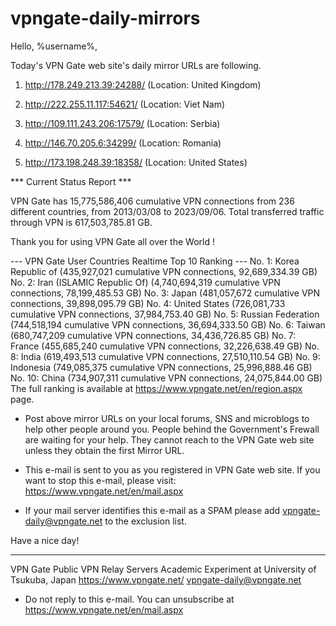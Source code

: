 # vpngate-daily-mirrors

Hello, %username%,

Today's VPN Gate web site's daily mirror URLs are following.

1. http://178.249.213.39:24288/
   (Location: United Kingdom)

2. http://222.255.11.117:54621/
   (Location: Viet Nam)

3. http://109.111.243.206:17579/
   (Location: Serbia)

4. http://146.70.205.6:34299/
   (Location: Romania)

5. http://173.198.248.39:18358/
   (Location: United States)


*** Current Status Report ***

VPN Gate has 15,775,586,406 cumulative VPN connections from 236 different countries, from 2013/03/08 to 2023/09/06.
Total transferred traffic through VPN is 617,503,785.81 GB.

Thank you for using VPN Gate all over the World !


--- VPN Gate User Countries Realtime Top 10 Ranking ---
No. 1: Korea Republic of (435,927,021 cumulative VPN connections, 92,689,334.39 GB)
No. 2: Iran (ISLAMIC Republic Of) (4,740,694,319 cumulative VPN connections, 78,199,485.53 GB)
No. 3: Japan (481,057,672 cumulative VPN connections, 39,898,095.79 GB)
No. 4: United States (726,081,733 cumulative VPN connections, 37,984,753.40 GB)
No. 5: Russian Federation (744,518,194 cumulative VPN connections, 36,694,333.50 GB)
No. 6: Taiwan (680,747,209 cumulative VPN connections, 34,436,726.85 GB)
No. 7: France (455,685,240 cumulative VPN connections, 32,226,638.49 GB)
No. 8: India (619,493,513 cumulative VPN connections, 27,510,110.54 GB)
No. 9: Indonesia (749,085,375 cumulative VPN connections, 25,996,888.46 GB)
No. 10: China (734,907,311 cumulative VPN connections, 24,075,844.00 GB)
The full ranking is available at https://www.vpngate.net/en/region.aspx page.


* Post above mirror URLs on your local forums, SNS and microblogs
  to help other people around you.
  People behind the Government's Frewall are waiting for your help.
  They cannot reach to the VPN Gate web site
  unless they obtain the first Mirror URL.

* This e-mail is sent to you as you registered in VPN Gate web site.
  If you want to stop this e-mail, please visit:
  https://www.vpngate.net/en/mail.aspx

* If your mail server identifies this e-mail as a SPAM
  please add vpngate-daily@vpngate.net to the exclusion list.

Have a nice day!

------------------------------------------------------
VPN Gate Public VPN Relay Servers
Academic Experiment at University of Tsukuba, Japan
https://www.vpngate.net/
vpngate-daily@vpngate.net
* Do not reply to this e-mail.
  You can unsubscribe at https://www.vpngate.net/en/mail.aspx


